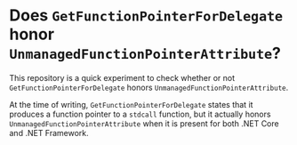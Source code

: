 # Does `GetFunctionPointerForDelegate` honor `UnmanagedFunctionPointerAttribute`?

This repository is a quick experiment to check whether or not `GetFunctionPointerForDelegate` honors `UnmanagedFunctionPointerAttribute`.

At the time of writing, `GetFunctionPointerForDelegate` states that it produces a function pointer to a `stdcall` function, but it actually honors `UnmanagedFunctionPointerAttribute` when it is present for both .NET Core and .NET Framework.
